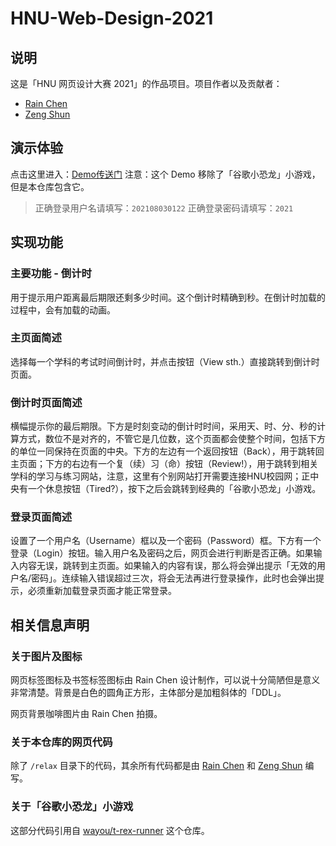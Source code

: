 # HNU-Web-Design-2021

## 说明

这是「HNU 网页设计大赛 2021」的作品项目。项目作者以及贡献者：
- [Rain Chen](https://github.com/Chen-Rain)
- [Zeng Shun](https://github.com/sleepy-chuan)

## 演示体验

点击这里进入：[Demo传送门](https://chen-rain.github.io/projects/demo/login.html)
注意：这个 Demo 移除了「谷歌小恐龙」小游戏，但是本仓库包含它。

> 正确登录用户名请填写：`202108030122` 
> 正确登录密码请填写：`2021`

## 实现功能

### 主要功能 - 倒计时

用于提示用户距离最后期限还剩多少时间。这个倒计时精确到秒。在倒计时加载的过程中，会有加载的动画。

### 主页面简述

选择每一个学科的考试时间倒计时，并点击按钮（View sth.）直接跳转到倒计时页面。

### 倒计时页面简述

横幅提示你的最后期限。下方是时刻变动的倒计时时间，采用天、时、分、秒的计算方式，数位不是对齐的，不管它是几位数，这个页面都会使整个时间，包括下方的单位一同保持在页面的中央。下方的左边有一个返回按钮（Back），用于跳转回主页面；下方的右边有一个复（续）习（命）按钮（Review!），用于跳转到相关学科的学习与练习网站，注意，这里有个别网站打开需要连接HNU校园网；正中央有一个休息按钮（Tired?），按下之后会跳转到经典的「谷歌小恐龙」小游戏。

### 登录页面简述

设置了一个用户名（Username）框以及一个密码（Password）框。下方有一个登录（Login）按钮。输入用户名及密码之后，网页会进行判断是否正确。如果输入内容无误，跳转到主页面。如果输入的内容有误，那么将会弹出提示「无效的用户名/密码」。连续输入错误超过三次，将会无法再进行登录操作，此时也会弹出提示，必须重新加载登录页面才能正常登录。

## 相关信息声明

### 关于图片及图标

网页标签图标及书签标签图标由 Rain Chen 设计制作，可以说十分简陋但是意义非常清楚。背景是白色的圆角正方形，主体部分是加粗斜体的「DDL」。

网页背景咖啡图片由 Rain Chen 拍摄。

### 关于本仓库的网页代码

除了 `/relax` 目录下的代码，其余所有代码都是由 [Rain Chen](https://github.com/Chen-Rain) 和 [Zeng Shun](https://github.com/sleepy-chuan) 编写。

### 关于「谷歌小恐龙」小游戏

这部分代码引用自 [wayou/t-rex-runner](https://github.com/wayou/t-rex-runner) 这个仓库。

